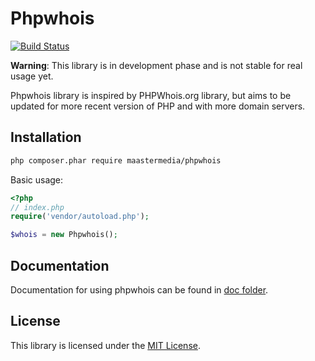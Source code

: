 # Phpwhois

[![Build Status](https://secure.travis-ci.org/maastermedia/phpwhois.png?branch=master)](http://travis-ci.org/maastermedia/phpwhois)

**Warning**: This library is in development phase and is not stable for real usage yet.

Phpwhois library is inspired by PHPWhois.org library, but aims to be updated for more recent version of PHP and with more domain servers.

## Installation

```bash
php composer.phar require maastermedia/phpwhois
```

Basic usage:

```php
<?php
// index.php
require('vendor/autoload.php');

$whois = new Phpwhois();
```

## Documentation

Documentation for using phpwhois can be found in [doc folder](doc).

## License

This library is licensed under the [MIT License](LICENSE).
